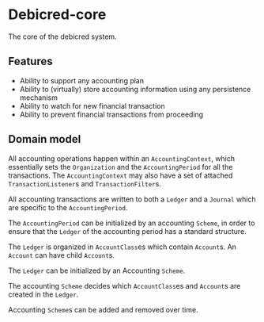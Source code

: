 # Debicred-core
The core of the debicred system.


## Features

* Ability to support any accounting plan
* Ability to (virtually) store accounting information using any persistence mechanism
* Ability to watch for new financial transaction
* Ability to prevent financial transactions from proceeding


## Domain model

All accounting operations happen within an `AccountingContext`, which essentially sets the `Organization` and the `AccountingPeriod` for all the transactions. The `AccountingContext` may also have a set of attached `TransactionListener`s and `TransactionFilter`s.

All accounting transactions are written to both a `Ledger` and a `Journal` which are specific to the `AccountingPeriod`.

The `AccountingPeriod` can be initialized by an accounting `Scheme`, in order to ensure that the `Ledger` of the accounting period has a standard structure.

The `Ledger` is organized in `AccountClass`es which contain `Account`s. An `Account` can have child `Account`s.

The `Ledger` can be initialized by an Accounting `Scheme`.

The accounting `Scheme` decides which `AccountClass`es and  `Account`s are created in the `Ledger`.

Accounting `Scheme`s can be added and removed over time.
